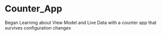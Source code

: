 # Counter_App

Began Learning about View Model and Live Data with a counter app that survives configuration changes
